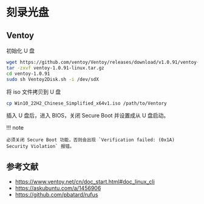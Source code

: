 # 刻录光盘

## Ventoy

初始化 U 盘

```sh
wget https://github.com/ventoy/Ventoy/releases/download/v1.0.91/ventoy-1.0.91-linux.tar.gz
tar -zxvf ventoy-1.0.91-linux.tar.gz
cd ventoy-1.0.91
sudo sh Ventoy2Disk.sh -i /dev/sdX
```

将 iso 文件拷贝到 U 盘

```sh
cp Win10_22H2_Chinese_Simplified_x64v1.iso /path/to/Ventory
```

插入 U 盘后，进入 BIOS，关闭 Secure Boot 并设置成从 U 盘启动。

!!! note

    必须关闭 Secure Boot 功能，否则会出现 `Verification failed: (0x1A) Security Violation` 报错。

## 参考文献

- https://www.ventoy.net/cn/doc_start.html#doc_linux_cli
- https://askubuntu.com/a/1456906
- https://github.com/pbatard/rufus
